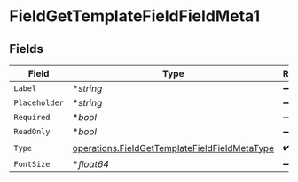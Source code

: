 # FieldGetTemplateFieldFieldMeta1


## Fields

| Field                                                                                                          | Type                                                                                                           | Required                                                                                                       | Description                                                                                                    |
| -------------------------------------------------------------------------------------------------------------- | -------------------------------------------------------------------------------------------------------------- | -------------------------------------------------------------------------------------------------------------- | -------------------------------------------------------------------------------------------------------------- |
| `Label`                                                                                                        | **string*                                                                                                      | :heavy_minus_sign:                                                                                             | N/A                                                                                                            |
| `Placeholder`                                                                                                  | **string*                                                                                                      | :heavy_minus_sign:                                                                                             | N/A                                                                                                            |
| `Required`                                                                                                     | **bool*                                                                                                        | :heavy_minus_sign:                                                                                             | N/A                                                                                                            |
| `ReadOnly`                                                                                                     | **bool*                                                                                                        | :heavy_minus_sign:                                                                                             | N/A                                                                                                            |
| `Type`                                                                                                         | [operations.FieldGetTemplateFieldFieldMetaType](../../models/operations/fieldgettemplatefieldfieldmetatype.md) | :heavy_check_mark:                                                                                             | N/A                                                                                                            |
| `FontSize`                                                                                                     | **float64*                                                                                                     | :heavy_minus_sign:                                                                                             | N/A                                                                                                            |